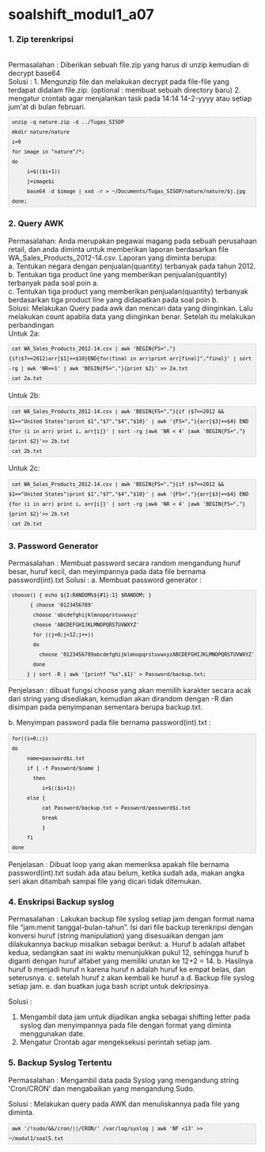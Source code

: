 # soalshift_modul1_a07

<h3>1. Zip terenkripsi</h3> <br>
   Permasalahan : Diberikan sebuah file.zip yang harus di unzip kemudian di decrypt base64 <br>
   Solusi : 
   1. Mengunzip file dan melakukan decrypt pada file-file yang terdapat didalam file.zip.
  (optional : membuat sebuah directory baru)
   2. mengatur crontab agar menjalankan task pada 14:14 14-2-yyyy atau setiap jum'at di bulan februari.
   <pre  style="font-family:arial;font-size:12px;border:1px dashed #CCCCCC;width:99%;height:auto;overflow:auto;background:#f0f0f0;;background-image:URL(http://2.bp.blogspot.com/_z5ltvMQPaa8/SjJXr_U2YBI/AAAAAAAAAAM/46OqEP32CJ8/s320/codebg.gif);padding:0px;color:#000000;text-align:left;line-height:20px;"><code style="color:#000000;word-wrap:normal;"> unzip -q nature.zip -d ../Tugas_SISOP  
 mkdir nature/nature  
 i=0  
 for image in "nature"/*;   
 do  
      i=$(($i+1))  
      j=image$i  
      base64 -d $image | xxd -r &gt; ~/Documents/Tugas_SISOP/nature/nature/$j.jpg  
 done;  
</code></pre>
<h3>2. Query AWK</h3>
   Permasalahan: 
Anda merupakan pegawai magang pada sebuah perusahaan retail, dan anda diminta
untuk memberikan laporan berdasarkan file WA_Sales_Products_2012-14.csv.
Laporan yang diminta berupa:<br>
      a. Tentukan negara dengan penjualan(quantity) terbanyak pada tahun
      2012.<br>
      b. Tentukan tiga product line yang memberikan penjualan(quantity)
      terbanyak pada soal poin a.<br>
      c. Tentukan tiga product yang memberikan penjualan(quantity)
      terbanyak berdasarkan tiga product line yang didapatkan pada soal
      poin b.<br>
   Solusi: Melakukan Query pada awk dan mencari data yang diinginkan. Lalu melakukan count apabila data yang diinginkan benar. Setelah itu melakukan perbandingan<br>
Untuk 2a:
<pre  style="font-family:arial;font-size:12px;border:1px dashed #CCCCCC;width:99%;height:auto;overflow:auto;background:#f0f0f0;;background-image:URL(http://2.bp.blogspot.com/_z5ltvMQPaa8/SjJXr_U2YBI/AAAAAAAAAAM/46OqEP32CJ8/s320/codebg.gif);padding:0px;color:#000000;text-align:left;line-height:20px;"><code style="color:#000000;word-wrap:normal;"> cat WA_Sales_Products_2012-14.csv | awk 'BEGIN{FS=","}{if($7==2012)arr[$1]+=$10}END{for(final in arr)print arr[final]","final}' | sort -rg | awk 'NR==1' | awk 'BEGIN{FS=","}{print $2}' &gt;&gt; 2a.txt  
 cat 2a.txt  
</code></pre>

Untuk 2b:
<pre  style="font-family:arial;font-size:12px;border:1px dashed #CCCCCC;width:99%;height:auto;overflow:auto;background:#f0f0f0;;background-image:URL(http://2.bp.blogspot.com/_z5ltvMQPaa8/SjJXr_U2YBI/AAAAAAAAAAM/46OqEP32CJ8/s320/codebg.gif);padding:0px;color:#000000;text-align:left;line-height:20px;"><code style="color:#000000;word-wrap:normal;"> cat WA_Sales_Products_2012-14.csv | awk 'BEGIN{FS=","}{if ($7==2012 &amp;&amp; $1=="United States")print $1","$7","$4","$10}' | awk '{FS=","}{arr[$3]+=$4} END {for (i in arr) print i, arr[i]}' | sort -rg |awk 'NR &lt; 4' |awk 'BEGIN{FS=","}{print $2}'&gt;&gt; 2b.txt  
 cat 2b.txt  
</code></pre>

Untuk 2c:
<pre  style="font-family:arial;font-size:12px;border:1px dashed #CCCCCC;width:99%;height:auto;overflow:auto;background:#f0f0f0;;background-image:URL(http://2.bp.blogspot.com/_z5ltvMQPaa8/SjJXr_U2YBI/AAAAAAAAAAM/46OqEP32CJ8/s320/codebg.gif);padding:0px;color:#000000;text-align:left;line-height:20px;"><code style="color:#000000;word-wrap:normal;"> cat WA_Sales_Products_2012-14.csv | awk 'BEGIN{FS=","}{if ($7==2012 &amp;&amp; $1=="United States")print $1","$7","$4","$10}' | awk '{FS=","}{arr[$3]+=$4} END {for (i in arr) print i, arr[i]}' | sort -rg |awk 'NR &lt; 4' |awk 'BEGIN{FS=","}{print $2}'&gt;&gt; 2b.txt  
 cat 2b.txt  
</code></pre>

<h3>3. Password Generator</h3>
Permasalahan : Membuat password secara random mengandung huruf besar, huruf kecil, dan meyimpannya pada data file bernama password(int).txt
Solusi : 
a. Membuat password generator :<br>
<pre  style="font-family:arial;font-size:12px;border:1px dashed #CCCCCC;width:99%;height:auto;overflow:auto;background:#f0f0f0;;background-image:URL(http://2.bp.blogspot.com/_z5ltvMQPaa8/SjJXr_U2YBI/AAAAAAAAAAM/46OqEP32CJ8/s320/codebg.gif);padding:0px;color:#000000;text-align:left;line-height:20px;"><code style="color:#000000;word-wrap:normal;"> choose() { echo ${1:RANDOM%${#1}:1} $RANDOM; }  
       { choose '0123456789'  
        choose 'abcdefghijklmnopqrstuvwxyz'  
        choose 'ABCDEFGHIJKLMNOPQRSTUVWXYZ'  
        for ((j=0;j&lt;12;j++))  
        do  
          choose '0123456789abcdefghijklmnopqrstuvwxyzABCDEFGHIJKLMNOPQRSTUVWXYZ'  
        done  
      } | sort -R | awk '{printf "%s",$1}' &gt; Password/backup.txt;  
</code></pre>
Penjelasan : dibuat fungsi choose yang akan memilih karakter secara acak dari string yang disediakan, kemudian akan dirandom dengan -R dan disimpan pada penyimpanan sementara berupa backup.txt.

b. Menyimpan password pada file bernama password(int).txt : 
<pre  style="font-family:arial;font-size:12px;border:1px dashed #CCCCCC;width:99%;height:auto;overflow:auto;background:#f0f0f0;;background-image:URL(http://2.bp.blogspot.com/_z5ltvMQPaa8/SjJXr_U2YBI/AAAAAAAAAAM/46OqEP32CJ8/s320/codebg.gif);padding:0px;color:#000000;text-align:left;line-height:20px;"><code style="color:#000000;word-wrap:normal;"> for((i=0;;))  
 do  
      name=password$i.txt  
      if [ -f Password/$name ]  
        then  
           i=$(($i+1))  
      else {  
           cat Password/backup.txt &gt; Password/password$i.txt  
           break  
           }  
      fi  
 done  
</code></pre>
Penjelasan : Dibuat loop yang akan memeriksa apakah file bernama password(int).txt sudah ada atau belum, ketika sudah ada, makan angka seri akan ditambah sampai file yang dicari tidak ditemukan.

<h3>4. Enskripsi Backup syslog</h3>
Permasalahan :
Lakukan backup file syslog setiap jam dengan format nama file “jam:menit tanggal-bulan-tahun”. Isi dari file backup terenkripsi dengan konversi huruf (string manipulation) yang disesuaikan dengan jam dilakukannya backup misalkan sebagai 	berikut:
        a. Huruf b adalah alfabet kedua, sedangkan saat ini waktu menunjukkan pukul 12, sehingga huruf b diganti dengan huruf alfabet yang memiliki urutan ke 12+2 = 14.
        b. Hasilnya huruf b menjadi huruf n karena huruf n adalah huruf ke empat belas, dan seterusnya. 
        c. setelah huruf z akan kembali ke huruf a
        d. Backup file syslog setiap jam.
        e. dan buatkan juga bash script untuk dekripsinya.

Solusi :
1. Mengambil data jam untuk dijadikan angka sebagai shifting letter pada syslog dan menyimpannya pada file dengan format yang diminta menggunakan date.
2. Mengatur Crontab agar mengeksekusi perintah setiap jam.

<h3>5. Backup Syslog Tertentu</h3>
Permasalahan : Mengambil data pada Syslog yang mengandung string 'Cron/CRON' dan mengabaikan yang mengandung Sudo.

Solusi : Melakukan query pada AWK dan menuliskannya pada file yang diminta.
<pre  style="font-family:arial;font-size:12px;border:1px dashed #CCCCCC;width:99%;height:auto;overflow:auto;background:#f0f0f0;;background-image:URL(http://2.bp.blogspot.com/_z5ltvMQPaa8/SjJXr_U2YBI/AAAAAAAAAAM/46OqEP32CJ8/s320/codebg.gif);padding:0px;color:#000000;text-align:left;line-height:20px;"><code style="color:#000000;word-wrap:normal;"> awk '/!sudo/&amp;&amp;/cron/||/CRON/' /var/log/syslog | awk 'NF &lt;13' &gt;&gt; ~/modul1/soal5.txt  
</code></pre>

